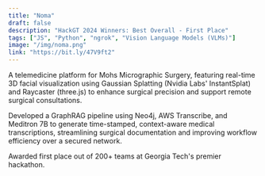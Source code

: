 ```yaml
---
title: "Noma"
draft: false
description: "HackGT 2024 Winners: Best Overall - First Place"
tags: ["JS", "Python", "ngrok", "Vision Language Models (VLMs)"]
image: "/img/noma.png"
link: "https://bit.ly/47V9ft2"
---
```


A telemedicine platform for Mohs Micrographic Surgery, featuring real-time 3D facial visualization using Gaussian Splatting
(Nvidia Labs' InstantSplat) and Raycaster (three.js) to enhance surgical precision and support remote surgical consultations.

Developed a GraphRAG pipeline using Neo4j, AWS Transcribe, and Meditron 7B to generate time-stamped, context-aware
medical transcriptions, streamlining surgical documentation and improving workflow efficiency over a secured network.

Awarded first place out of 200+ teams at Georgia Tech's premier hackathon. 